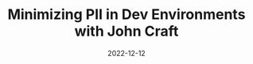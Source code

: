 ---
external_url: https://softwareengineeringdaily.com/2022/12/12/minimizing-pii-in-dev-environments/
title: "Minimizing PII in Dev Environments with John Craft"
date: 2022-12-12
thumbnail: /assets/images/post_thumbs/2022-12-12-minimizing-pii-in-dev-environments.webp
---